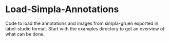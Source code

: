 # Load-Simpla-Annotations

Code to load the annotations and images from simpla-gruen exported in label-studio format.
Start with the examples directory to get an overview of what can be done.

